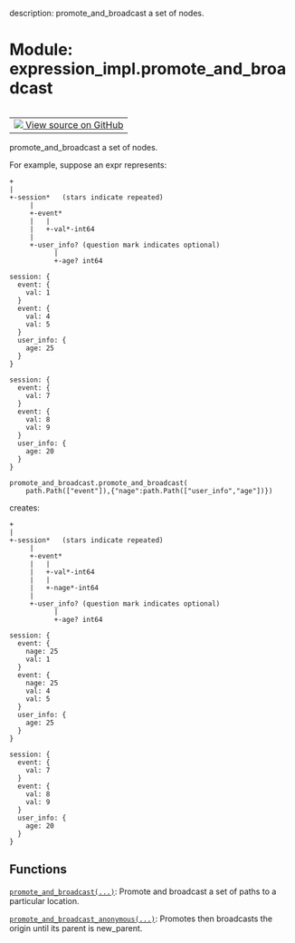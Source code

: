 description: promote_and_broadcast a set of nodes.

<div itemscope itemtype="http://developers.google.com/ReferenceObject">
<meta itemprop="name" content="expression_impl.promote_and_broadcast" />
<meta itemprop="path" content="Stable" />
</div>

# Module: expression_impl.promote_and_broadcast

<!-- Insert buttons and diff -->

<table class="tfo-notebook-buttons tfo-api nocontent" align="left">
<td>
  <a target="_blank" href="https://github.com/google/struct2tensor/blob/master/struct2tensor/expression_impl/promote_and_broadcast.py">
    <img src="https://www.tensorflow.org/images/GitHub-Mark-32px.png" />
    View source on GitHub
  </a>
</td>
</table>



promote_and_broadcast a set of nodes.


For example, suppose an expr represents:

```
+
|
+-session*   (stars indicate repeated)
     |
     +-event*
     |   |
     |   +-val*-int64
     |
     +-user_info? (question mark indicates optional)
           |
           +-age? int64

session: {
  event: {
    val: 1
  }
  event: {
    val: 4
    val: 5
  }
  user_info: {
    age: 25
  }
}

session: {
  event: {
    val: 7
  }
  event: {
    val: 8
    val: 9
  }
  user_info: {
    age: 20
  }
}
```

```
promote_and_broadcast.promote_and_broadcast(
    path.Path(["event"]),{"nage":path.Path(["user_info","age"])})
```

creates:

```
+
|
+-session*   (stars indicate repeated)
     |
     +-event*
     |   |
     |   +-val*-int64
     |   |
     |   +-nage*-int64
     |
     +-user_info? (question mark indicates optional)
           |
           +-age? int64

session: {
  event: {
    nage: 25
    val: 1
  }
  event: {
    nage: 25
    val: 4
    val: 5
  }
  user_info: {
    age: 25
  }
}

session: {
  event: {
    val: 7
  }
  event: {
    val: 8
    val: 9
  }
  user_info: {
    age: 20
  }
}
```

## Functions

[`promote_and_broadcast(...)`](../expression_impl/promote_and_broadcast/promote_and_broadcast.md): Promote and broadcast a set of paths to a particular location.

[`promote_and_broadcast_anonymous(...)`](../expression_impl/promote_and_broadcast/promote_and_broadcast_anonymous.md): Promotes then broadcasts the origin until its parent is new_parent.

